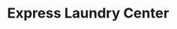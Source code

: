 ---
title: "Express Laundry Center"
url: /north-tonawanda/express-laundry-center/
shop: Wäscherei
---